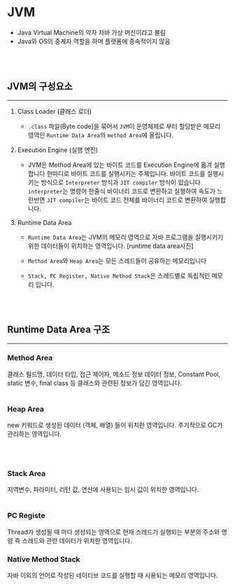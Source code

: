 # JVM
- Java Virtual Machine의 약자 자바 가상 머신이라고 불림
- Java와 OS의 중계자 역할을 하며 플랫폼에 종속적이지 않음
<br/>
<br/>

## JVM의 구성요소
---
1. Class Loader (클래스 로더)
    - `.class` 파일(Byte code)을 묶어서 `JVM`이 운영체제로 부터 할당받은 메모리 영역인 `Runtime Data Area`의 `method Area`에 올립니다.

2. Execution Engine (실행 엔진)
    - JVM은 Method Area에 있는 바이트 코드를 Execution Engine에 옮겨 실행합니다
    한마디로 바이트 코드를 실행시키는 주체입니다. 바이트 코드를 실행시키는 방식으로 `Interpreter` 방식과 `JIT compiler` 방식이 있습니다 `interpreter`는 명령어 한줄식 바이너리 코드로 변환하고 실행하여 속도가 느린반면 `JIT compiler`는 바이트 코드 전체를 바이너리 코드로 변환하여 실행합니다.

3. Runtime Data Area
    - `Runtime Data Area`는 JVM의 메모리 영역으로 자바 프로그램을 실행시키기 위한 데이터들이 위치하는 영역입니다.
    [runtime data area사진]

    - `Method Area`와 `Heap Area`는 모든 스레드들이 공유하는 메모리입니다
    - `Stack, PC Register, Native Method Stack`은 스레드별로 독립적인 메모리 입니다.
<br/>
<br/>

## Runtime Data Area 구조
___
### **Method Area**
클래스 필드명, 데이터 타입, 접근 제어자, 메소드 정보 데이터 정보, Constant Pool, static 변수, final class 등 클래스와 관련된 정보가 담긴 영역입니다.
<br/>
<br/>

### **Heap Area**
new 키워드로 생성된 데이터 (객체, 배열) 들이 위치한 영역입니다.
주기적으로 GC가 관리하는 영역입니다.

<br/>
<br/>

### **Stack Area**
지역변수, 파라미터, 리턴 값, 연산에 사용되는 임시 값이 위치한 영역입니다.
<br/>
<br/>


### **PC Registe**
Thread가 생성될 때 마다 생성되는 영역으로 현재 스레드가 실행되는 부분의 주소와 명령 즉 스레드와 관련 데이터가 위치한 영역입니다.

### **Native Method Stack**
자바 이외의 언어로 작성된 네이티브 코드를 실행할 때 사용되는 메모리 영역입니다.

